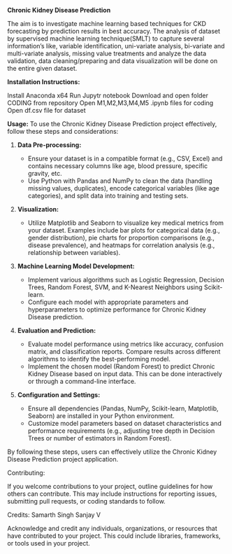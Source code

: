 **Chronic Kidney Disease Prediction**

The aim is to investigate machine learning based techniques for CKD forecasting by prediction results in best accuracy.
The analysis of dataset by supervised machine learning technique(SMLT) to capture several information’s like, variable
identification, uni-variate analysis, bi-variate and multi-variate analysis, missing value treatments and analyze the data
validation, data cleaning/preparing and data visualization will be done on the entire given dataset.


**Installation Instructions:**

 Install Anaconda x64
 Run Jupytr notebook
 Download and open folder CODING from repository
 Open M1,M2,M3,M4,M5 .ipynb files for coding
 Open df.csv file for dataset

**Usage:**
To use the Chronic Kidney Disease Prediction project effectively, follow these steps and considerations:

1. **Data Pre-processing:**
   - Ensure your dataset is in a compatible format (e.g., CSV, Excel) and contains necessary columns like age, blood pressure, specific gravity, etc.
   - Use Python with Pandas and NumPy to clean the data (handling missing values, duplicates), encode categorical variables (like age categories), and split data into training and testing sets.

2. **Visualization:**
   - Utilize Matplotlib and Seaborn to visualize key medical metrics from your dataset. Examples include bar plots for categorical data (e.g., gender distribution), pie charts for proportion comparisons (e.g., disease prevalence), and heatmaps for correlation analysis (e.g., relationship between variables).

3. **Machine Learning Model Development:**
   - Implement various algorithms such as Logistic Regression, Decision Trees, Random Forest, SVM, and K-Nearest Neighbors using Scikit-learn.
   - Configure each model with appropriate parameters and hyperparameters to optimize performance for Chronic Kidney Disease prediction.

4. **Evaluation and Prediction:**
   - Evaluate model performance using metrics like accuracy, confusion matrix, and classification reports. Compare results across different algorithms to identify the best-performing model.
   - Implement the chosen model (Random Forest) to predict Chronic Kidney Disease based on input data. This can be done interactively or through a command-line interface.

5. **Configuration and Settings:**
   - Ensure all dependencies (Pandas, NumPy, Scikit-learn, Matplotlib, Seaborn) are installed in your Python environment.
   - Customize model parameters based on dataset characteristics and performance requirements (e.g., adjusting tree depth in Decision Trees or number of estimators in Random Forest).

By following these steps, users can effectively utilize the Chronic Kidney Disease Prediction project application.

Contributing:

If you welcome contributions to your project, outline guidelines for how others can contribute. This may include instructions for reporting issues, submitting pull requests, or coding standards to follow.

Credits:
Samarth Singh
Sanjay V

Acknowledge and credit any individuals, organizations, or resources that have contributed to your project. This could include libraries, frameworks, or tools used in your project.
